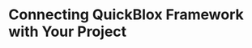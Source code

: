 <span id="Connecting_QuickBlox_Framework_with_Your_Project" class="on_page_navigation"></span>
# Connecting QuickBlox Framework with Your Project

